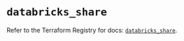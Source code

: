# `databricks_share`

Refer to the Terraform Registry for docs: [`databricks_share`](https://registry.terraform.io/providers/databricks/databricks/1.48.3/docs/resources/share).
